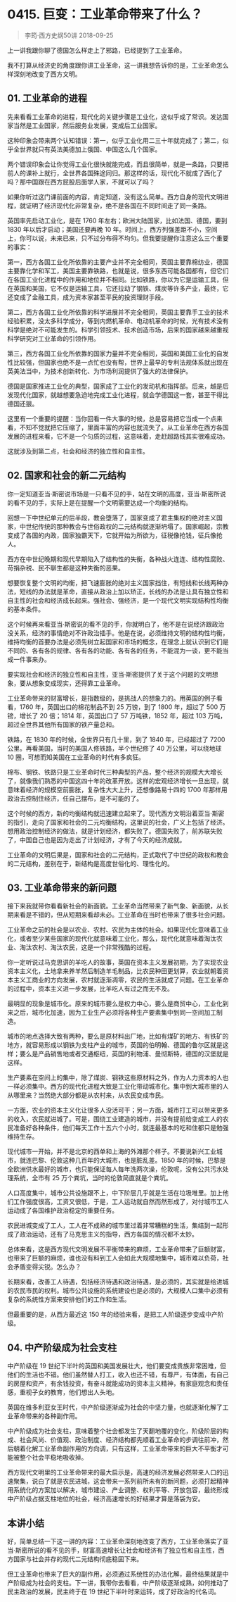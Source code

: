 # 0415. 巨变：工业革命带来了什么？
> 李筠·西方史纲50讲
2018-09-25

上一讲我跟你聊了德国怎么样走上了邪路，已经提到了工业革命。

我不打算从经济史的角度跟你讲工业革命，这一讲我想告诉你的是，工业革命怎么样深刻地改变了西方文明。

## 01. 工业革命的进程

先来看看工业革命的进程，现代化的关键步骤是工业化，这似乎成了常识。发达国家当然是工业国家，然后服务业发展，变成后工业国家。

这种印象会带来两个认知错误：第一，似乎工业化用二三十年就完成了；第二，似乎全世界就只有英法美德加上俄国、中国这么几个国家。

两个错误印象会让你觉得工业化很快就能完成，而且很简单，就是一条路，只要把前人的课补上就行，全世界各国殊途同归。那这样的话，现代化不就成了西化了吗？那中国跟在西方屁股后面学人家，不就可以了吗？

如果你听过这门课前面的内容，肯定知道，没有这么简单。西方自身的现代文明进程，就证明了经济现代化非常复杂，绝不是各国在不同时间走了同一条路。

英国率先启动工业化，是在 1760 年左右；欧洲大陆国家，比如法国、德国，要到 1830 年以后才启动；美国还要再晚 10 年。时间上，西方列强差距不小，空间上，你可以说，未来已来，只不过分布得不均匀。但我要提醒你注意这么三个重要的事实：

第一，西方各国工业化所依靠的主要产业并不完全相同，英国主要靠棉纺业，德国主要靠化学和军工，美国主要靠铁路，也就是说，很多东西可能各国都有，但它们在各国工业化进程中的作用和地位并不相同。比如铁路，你以为它是运输工具，但在英国和美国，它不仅是运输工具，它还拉动了钢铁、煤炭等许多产业，最终，它还变成了金融工具，成为资本家甚至平民的投资理财手段。

第二，西方各国工业化所依靠的科学进展并不完全相同，英国主要靠手工业的技术经验积累，没太多科学成分，等到内燃机革命、电动机革命的时候，光有技术没有科学是绝对不可能发生的。科学引领技术、技术创造市场，后来的国家越来越重视科学研究对工业革命的引领作用。

第三，西方各国工业化所依靠的国家力量并不完全相同，英国和美国工业化的自发性比较强，但国家也绝不是一点忙也没有帮，世界上最早的专利法规体系就出现在英美法当中，为技术创新转化、为市场利润提供了强大的法律保护。

德国是国家推进工业化的典型，国家成了工业化的发动机和指挥部。后来，越是后发现代化国家，就越想要急迫地完成工业化进程，就会学德国这一套，甚至干得比德国还狠。

这里有一个重要的提醒：当你回看一件大事的时候，总是容易把它当成一个点来看，不知不觉就把它压缩了，里面丰富的内容也就流失了。从工业革命在西方各国发展的进程来看，它不是一个匀质的过程，这意味着，走赶超路线其实很难成功。

这就涉及到第二点，社会和经济的独立性和自主性。

## 02. 国家和社会的新二元结构

你一定知道亚当·斯密说市场是一只看不见的手，站在文明的高度，亚当·斯密所说的看不见的手，实际上是在提醒一个文明需要达成一个均衡的结构。

回想一下中世纪单元的后半段，教会堕落了，国家变成了君主集权的绝对主义国家，中世纪传统的那种教会与世俗政权的二元结构就逐渐坍塌了。国家崛起，宗教变成了各国的内政，国家独霸天下，它就开始为所欲为，征税像抢钱，征兵像抢人。

西方在中世纪晚期和现代早期陷入了结构性的失衡，各种战火连连、结构性腐败、苛捐杂税、民不聊生都是这种失衡的恶果。

想要恢复整个文明的均衡，把飞速膨胀的绝对主义国家挡住，有短线和长线两种办法，短线的办法就是革命，直接从政治上加以矫正，长线的办法是让具有独立性和自主性的社会和经济成长起来。强社会、强经济，是一个现代文明实现结构性均衡的基本条件。

这个时候再来看亚当·斯密说的看不见的手，你就明白了，他不是在说经济跟政治没关系，经济的事情绝对不许政治插手。他是在说，必须维持文明的结构性均衡，维持均衡的首要办法是必须先树立起国家和市场的概念，在理念上就认识到它们是不同的、各有各的规律、各有各的功能、各有各的任务，不能混为一谈，更不能当成一件事来办。

要实现社会和经济的独立性和自主性，亚当·斯密提供了关于这个问题的文明想象，要从想象变成现实，还得靠工业革命。

工业革命带来的财富增长，是指数级的，是挑战人的想象力的。用英国的例子看看，1760 年，英国出口的棉花制品不到 25 万镑，到了 1800 年，超过了 500 万镑，增长了 20 倍；1814 年，英国出口了 57 万吨铁，1852 年，超过 103 万吨，超过全世界其他所有国家的铁产量总和。

铁路，在 1830 年的时候，全世界只有几十里，到了 1840 年，已经超过了 7200 公里。再看美国，当时的美国人修铁路，半个世纪修了 40 万公里，可以绕地球 10 圈，可想而知美国在工业革命的时代有多疯狂。

棉布、钢铁、铁路只是工业革命时代三种典型的产品，整个经济的规模大大增长了，就像我们熟悉的中国这四十年的改革开放。这样的宏观经济增长一旦出现，就意味着经济的规模空前膨胀，复杂性大大上升，还想像路易十四的 1700 年那样用政治去控制住经济，任自己摆布，是不可能的了。

这个时候的西方，新的均衡结构就迅速建立起来了。现代西方文明沿着亚当·斯密的指引，走向了国家和社会的二元均衡结构，这里说的社会，广义上包括了经济。想用政治控制经济的做法，就是计划经济，都失败了。德国失败了，前苏联失败了，中国自己也是因为走出了计划经济，才有了今天的经济成就。

工业革命的文明后果是，国家和社会的二元结构，正式取代了中世纪的政权和教会的二元结构，差别在于，新结构是高度世俗化的、理性化的。

## 03. 工业革命带来的新问题

接下来我就带你看看新社会的新面貌。工业革命当然带来了新气象、新面貌，从长期来看是不错的，但从短期来看却未必。工业革命在当时也带来了很多社会问题。

工业革命之前的社会是以农业、农村、农民为主体的社会。如果现代化意味着工业化，或者至少某些国家的现代化就意味着工业化，那么，现代化就意味着淘汰农业、淘汰农村、淘汰农民，这是一个非常残酷的过程。

你一定听说过马克思讲的羊吃人的故事，英国在资本主义发展初期，为了实现农业资本主义化，土地拿来养羊然后制造羊毛制品，比农民种田更划算，农业就朝着资本主义工商业的方向发展，农村就逐渐凋零，农民的生活就成了问题。在工业革命的过程中，资本主义进一步发展，比羊吃人有过之而无不及。

最明显的现象是城市化。原来的城市要么是权力中心，要么是商贸中心，工业化到来之后，城市化加速，因为工业生产必须将各种生产要素集中到同一空间加工制造。

城市的地点选择大致有两种，要么是原材料出厂地，比如有煤矿的地方、有铁矿的地方，就容易形成以钢铁为支柱产业的城市，英国的伯明翰、德国的鲁尔区就是这样；要么是产品销售地或者交通枢纽，英国的利物浦、曼彻斯特，德国的汉堡就是这样。

生产要素在空间上的集中，除了煤炭、钢铁这些原材料之外，作为人力资本的人也一样必须集中。西方的现代化进程大致是工业化带动城市化。集中到大城市里的人从哪里来？当然绝大部分都是从农村来，从农民变成市民。

一方面，农业的资本主义化让很多人没活可干；另一方面，城市打工可以带来更多的收入，农民就进城了。可是，围绕工业建造的城市，并没有提前给变成工人的农民准备好各种条件，他们每天工作十五六个小时，就连最基本的吃和住都只是勉强维持生存。

现代城市一开始，并不是北京的西单和上海的外滩那个样子。不要说新兴工业城市，就连巴黎、伦敦这种几百年的大城市，也是脏乱差。1850 年的时候，巴黎是全欧洲供水最好的城市，也只能保证每人每年洗两次澡，伦敦呢，没有公共污水处理系统，全市有 25 万个粪坑，当时的伦敦简直就是个粪坑。

人口高度集中，城市公共设施跟不上，中下阶层几乎就是生活在垃圾堆里。加上他们工作强度很高，工资又很低，于是，工人运动就自然而然形成了，对付城市工人运动成了各国维护政治稳定的重要任务。

农民进城变成了工人，工人在不成熟的城市里过着非常糟糕的生活，集结到一起形成了政治运动，还有了马克思主义的指导，西方各国的情况都不太妙。

总体来看，这是西方现代文明发展不平衡带来的麻烦，工业革命带来了巨额财富，也带来了巨额的麻烦，谁也没有料到工人会如此大规模地集中，城市难以负荷，社会矛盾变得尖锐。怎么办？

长期来看，改善工人待遇，包括经济待遇和政治待遇，是必须的，其实就是给进城的农民市民的权利。城市公共设施的系统建设也是必须的，大规模人口集中必须有复杂的系统性方案来安排他们的工作和生活。

但最重要的是，从西方最近这 150 年的经验来看，是把工人阶级逐步变成中产阶级。

## 04. 中产阶级成为社会支柱

中产阶级在 19 世纪下半叶的英国和美国发展壮大，他们要变成贵族非常困难，但他们的生活也不错。他们虽然替人打工，收入也还不错，有尊严，有体面，有自己的房屋和资产，有余钱投资，有奋斗就能成功的资本主义精神，有家庭观念和责任感，重视子女的教育，他们想出人头地。

英国在维多利亚女王时代，中产阶级逐渐成为社会的中坚力量，也就逐渐化解了工业革命带来的各种副作用。

中产阶级成为社会支柱，意味着整个社会都发生了天翻地覆的变化，阶级阶层的构成、社会风尚、价值观、政治制度、经济结构都先顺着工业革命的步调往前冲，然后朝着化解工业革命副作用的方向调，只有这样，工业革命带来的巨大不平衡才可能被整个社会平稳地吸收掉。

西方现代文明里的工业革命带来的最大启示是，高速的经济发展必然带来人口的迅速聚集，说白了就是农民进城，这会带来一系列前所未有的新问题，必须打起精神用系统化的方案加以解决，城市建设、产业调整、权利平等、开放包容，最终形成中产阶级占据支柱地位的社会，经济高速增长的好结果才算是落袋为安。

## 本讲小结

好，简单总结一下这一讲的内容：工业革命深刻地改变了西方，工业革命落实了亚当·斯密所说的看不见的手，财富高速增长让社会和经济有了独立性和自主性，西方国家与社会并存的现代二元结构彻底稳固下来。

但工业革命也带来了巨大的副作用，必须通过系统性的办法化解，最终结果就是中产阶级成为社会的支柱。下一讲，我带你去看看，中产阶级逐渐成熟，如何推动了民主政治的发展，民主终于在 19 世纪下半叶时来运转，成了好政治的代名词。


